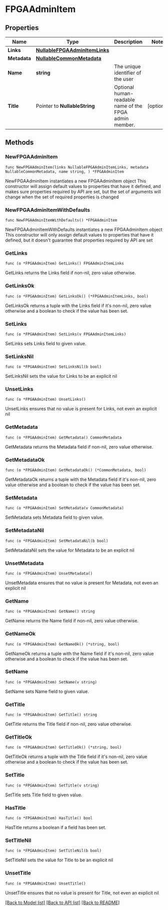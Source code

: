 <!--
Copyright (C) 2020-2025 Arm Limited or its affiliates and Contributors. All rights reserved.
SPDX-License-Identifier: Apache-2.0
-->
# FPGAAdminItem

## Properties

Name | Type | Description | Notes
------------ | ------------- | ------------- | -------------
**Links** | [**NullableFPGAAdminItemLinks**](FPGAAdminItemLinks.md) |  | 
**Metadata** | [**NullableCommonMetadata**](CommonMetadata.md) |  | 
**Name** | **string** | The unique identifier of the user | 
**Title** | Pointer to **NullableString** | Optional human-readable name of the FPGA admin member. | [optional] 

## Methods

### NewFPGAAdminItem

`func NewFPGAAdminItem(links NullableFPGAAdminItemLinks, metadata NullableCommonMetadata, name string, ) *FPGAAdminItem`

NewFPGAAdminItem instantiates a new FPGAAdminItem object
This constructor will assign default values to properties that have it defined,
and makes sure properties required by API are set, but the set of arguments
will change when the set of required properties is changed

### NewFPGAAdminItemWithDefaults

`func NewFPGAAdminItemWithDefaults() *FPGAAdminItem`

NewFPGAAdminItemWithDefaults instantiates a new FPGAAdminItem object
This constructor will only assign default values to properties that have it defined,
but it doesn't guarantee that properties required by API are set

### GetLinks

`func (o *FPGAAdminItem) GetLinks() FPGAAdminItemLinks`

GetLinks returns the Links field if non-nil, zero value otherwise.

### GetLinksOk

`func (o *FPGAAdminItem) GetLinksOk() (*FPGAAdminItemLinks, bool)`

GetLinksOk returns a tuple with the Links field if it's non-nil, zero value otherwise
and a boolean to check if the value has been set.

### SetLinks

`func (o *FPGAAdminItem) SetLinks(v FPGAAdminItemLinks)`

SetLinks sets Links field to given value.


### SetLinksNil

`func (o *FPGAAdminItem) SetLinksNil(b bool)`

 SetLinksNil sets the value for Links to be an explicit nil

### UnsetLinks
`func (o *FPGAAdminItem) UnsetLinks()`

UnsetLinks ensures that no value is present for Links, not even an explicit nil
### GetMetadata

`func (o *FPGAAdminItem) GetMetadata() CommonMetadata`

GetMetadata returns the Metadata field if non-nil, zero value otherwise.

### GetMetadataOk

`func (o *FPGAAdminItem) GetMetadataOk() (*CommonMetadata, bool)`

GetMetadataOk returns a tuple with the Metadata field if it's non-nil, zero value otherwise
and a boolean to check if the value has been set.

### SetMetadata

`func (o *FPGAAdminItem) SetMetadata(v CommonMetadata)`

SetMetadata sets Metadata field to given value.


### SetMetadataNil

`func (o *FPGAAdminItem) SetMetadataNil(b bool)`

 SetMetadataNil sets the value for Metadata to be an explicit nil

### UnsetMetadata
`func (o *FPGAAdminItem) UnsetMetadata()`

UnsetMetadata ensures that no value is present for Metadata, not even an explicit nil
### GetName

`func (o *FPGAAdminItem) GetName() string`

GetName returns the Name field if non-nil, zero value otherwise.

### GetNameOk

`func (o *FPGAAdminItem) GetNameOk() (*string, bool)`

GetNameOk returns a tuple with the Name field if it's non-nil, zero value otherwise
and a boolean to check if the value has been set.

### SetName

`func (o *FPGAAdminItem) SetName(v string)`

SetName sets Name field to given value.


### GetTitle

`func (o *FPGAAdminItem) GetTitle() string`

GetTitle returns the Title field if non-nil, zero value otherwise.

### GetTitleOk

`func (o *FPGAAdminItem) GetTitleOk() (*string, bool)`

GetTitleOk returns a tuple with the Title field if it's non-nil, zero value otherwise
and a boolean to check if the value has been set.

### SetTitle

`func (o *FPGAAdminItem) SetTitle(v string)`

SetTitle sets Title field to given value.

### HasTitle

`func (o *FPGAAdminItem) HasTitle() bool`

HasTitle returns a boolean if a field has been set.

### SetTitleNil

`func (o *FPGAAdminItem) SetTitleNil(b bool)`

 SetTitleNil sets the value for Title to be an explicit nil

### UnsetTitle
`func (o *FPGAAdminItem) UnsetTitle()`

UnsetTitle ensures that no value is present for Title, not even an explicit nil

[[Back to Model list]](../README.md#documentation-for-models) [[Back to API list]](../README.md#documentation-for-api-endpoints) [[Back to README]](../README.md)


